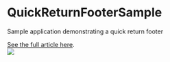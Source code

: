 # QuickReturnFooterSample
Sample application demonstrating a quick return footer

[See the full article here](https://medium.com/@bherbst/quick-return-with-recyclerview-e70c8da9b4c1).
<br/>
<image src="https://github.com/murat8505/QuickReturnFooterSample/blob/master/screenshot001.png"/>
